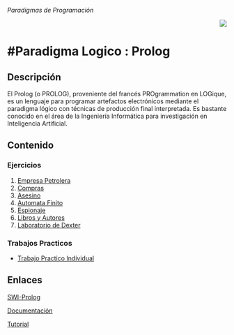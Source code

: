 *Paradigmas de Programación*<p align="right"><img src="http://www.swi-prolog.org/icons/swipl.png" ></P>

#Paradigma Logico : Prolog
==========================




## Descripción
El Prolog (o PROLOG), proveniente del francés PROgrammation en LOGique, es un lenguaje para programar artefactos electrónicos mediante el paradigma lógico con técnicas de producción final interpretada. Es bastante conocido en el área de la Ingeniería Informática para investigación en Inteligencia Artificial.

## Contenido

### Ejercicios

1. [Empresa Petrolera](https://github.com/JuanBono/Prolog/blob/master/empresaPetrolera.prolog)
2. [Compras](https://github.com/JuanBono/Prolog/blob/master/compras.prolog)
3. [Asesino](https://github.com/JuanBono/Prolog/blob/master/asesino.prolog)
4. [Automata Finito](https://github.com/JuanBono/Prolog/blob/master/Automata.md)
5. [Espionaje](https://github.com/JuanBono/Prolog-Paradigmas/blob/master/tpEspionaje.prolog)
6. [Libros y Autores](https://github.com/JuanBono/Prolog-Paradigmas/blob/master/libros.prolog)
7. [Laboratorio de Dexter](https://github.com/JuanBono/Prolog-Paradigmas/blob/master/labDexter.prolog)

### Trabajos Practicos
- [Trabajo Practico Individual](https://github.com/JuanBono/Prolog-Paradigmas/blob/master/tp1_v2.prolog)


## Enlaces

[SWI-Prolog](http://www.swi-prolog.org/)

[Documentación](http://www.swi-prolog.org/pldoc/doc_for?object=manual)

[Tutorial](http://www.learnprolognow.org/index.php)
